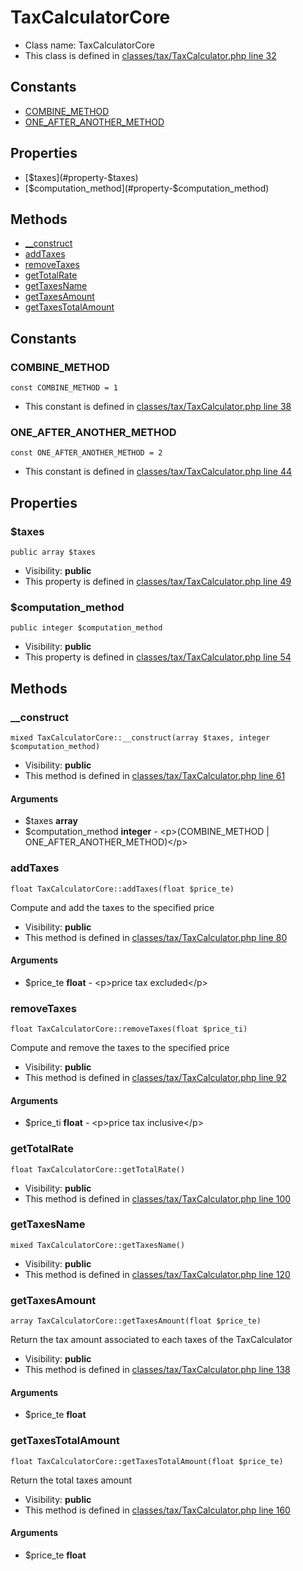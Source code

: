 TaxCalculatorCore
===============






* Class name: TaxCalculatorCore
* This class is defined in [classes/tax/TaxCalculator.php line 32](https://github.com/PrestaShop/PrestaShop/blob/1.6.1.1/classes/tax/TaxCalculator.php#L32)



Constants
----------

* [COMBINE_METHOD](#constant-COMBINE_METHOD)
* [ONE_AFTER_ANOTHER_METHOD](#constant-ONE_AFTER_ANOTHER_METHOD)

Properties
----------

* [$taxes](#property-$taxes)
* [$computation_method](#property-$computation_method)

Methods
-------
* [__construct](#method-__construct)
* [addTaxes](#method-addTaxes)
* [removeTaxes](#method-removeTaxes)
* [getTotalRate](#method-getTotalRate)
* [getTaxesName](#method-getTaxesName)
* [getTaxesAmount](#method-getTaxesAmount)
* [getTaxesTotalAmount](#method-getTaxesTotalAmount)


Constants
----------


### <a name="constant-COMBINE_METHOD"></a>COMBINE_METHOD

    const COMBINE_METHOD = 1



* This constant is defined in [classes/tax/TaxCalculator.php line 38](https://github.com/PrestaShop/PrestaShop/blob/1.6.1.1/classes/tax/TaxCalculator.php#L38)


### <a name="constant-ONE_AFTER_ANOTHER_METHOD"></a>ONE_AFTER_ANOTHER_METHOD

    const ONE_AFTER_ANOTHER_METHOD = 2



* This constant is defined in [classes/tax/TaxCalculator.php line 44](https://github.com/PrestaShop/PrestaShop/blob/1.6.1.1/classes/tax/TaxCalculator.php#L44)


Properties
----------


### <a name="property-$taxes"></a>$taxes

    public array $taxes





* Visibility: **public**
* This property is defined in [classes/tax/TaxCalculator.php line 49](https://github.com/PrestaShop/PrestaShop/blob/1.6.1.1/classes/tax/TaxCalculator.php#L49)


### <a name="property-$computation_method"></a>$computation_method

    public integer $computation_method





* Visibility: **public**
* This property is defined in [classes/tax/TaxCalculator.php line 54](https://github.com/PrestaShop/PrestaShop/blob/1.6.1.1/classes/tax/TaxCalculator.php#L54)


Methods
-------


### <a name="method-__construct"></a>__construct

    mixed TaxCalculatorCore::__construct(array $taxes, integer $computation_method)





* Visibility: **public**
* This method is defined in [classes/tax/TaxCalculator.php line 61](https://github.com/PrestaShop/PrestaShop/blob/1.6.1.1/classes/tax/TaxCalculator.php#L61)


#### Arguments
* $taxes **array**
* $computation_method **integer** - &lt;p&gt;(COMBINE_METHOD | ONE_AFTER_ANOTHER_METHOD)&lt;/p&gt;



### <a name="method-addTaxes"></a>addTaxes

    float TaxCalculatorCore::addTaxes(float $price_te)

Compute and add the taxes to the specified price



* Visibility: **public**
* This method is defined in [classes/tax/TaxCalculator.php line 80](https://github.com/PrestaShop/PrestaShop/blob/1.6.1.1/classes/tax/TaxCalculator.php#L80)


#### Arguments
* $price_te **float** - &lt;p&gt;price tax excluded&lt;/p&gt;



### <a name="method-removeTaxes"></a>removeTaxes

    float TaxCalculatorCore::removeTaxes(float $price_ti)

Compute and remove the taxes to the specified price



* Visibility: **public**
* This method is defined in [classes/tax/TaxCalculator.php line 92](https://github.com/PrestaShop/PrestaShop/blob/1.6.1.1/classes/tax/TaxCalculator.php#L92)


#### Arguments
* $price_ti **float** - &lt;p&gt;price tax inclusive&lt;/p&gt;



### <a name="method-getTotalRate"></a>getTotalRate

    float TaxCalculatorCore::getTotalRate()





* Visibility: **public**
* This method is defined in [classes/tax/TaxCalculator.php line 100](https://github.com/PrestaShop/PrestaShop/blob/1.6.1.1/classes/tax/TaxCalculator.php#L100)




### <a name="method-getTaxesName"></a>getTaxesName

    mixed TaxCalculatorCore::getTaxesName()





* Visibility: **public**
* This method is defined in [classes/tax/TaxCalculator.php line 120](https://github.com/PrestaShop/PrestaShop/blob/1.6.1.1/classes/tax/TaxCalculator.php#L120)




### <a name="method-getTaxesAmount"></a>getTaxesAmount

    array TaxCalculatorCore::getTaxesAmount(float $price_te)

Return the tax amount associated to each taxes of the TaxCalculator



* Visibility: **public**
* This method is defined in [classes/tax/TaxCalculator.php line 138](https://github.com/PrestaShop/PrestaShop/blob/1.6.1.1/classes/tax/TaxCalculator.php#L138)


#### Arguments
* $price_te **float**



### <a name="method-getTaxesTotalAmount"></a>getTaxesTotalAmount

    float TaxCalculatorCore::getTaxesTotalAmount(float $price_te)

Return the total taxes amount



* Visibility: **public**
* This method is defined in [classes/tax/TaxCalculator.php line 160](https://github.com/PrestaShop/PrestaShop/blob/1.6.1.1/classes/tax/TaxCalculator.php#L160)


#### Arguments
* $price_te **float**


